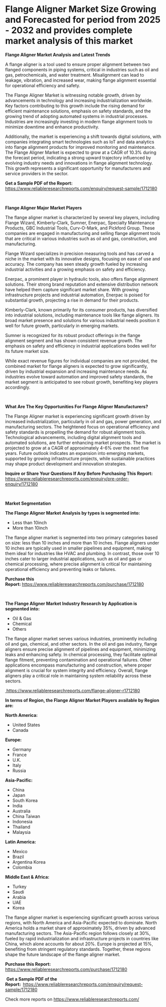 <p><h1>Flange Aligner Market Size Growing and Forecasted for period from 2025 - 2032 and provides complete market analysis of this market</h1></p><p><strong>Flange Aligner Market Analysis and Latest Trends</strong></p>
<p><p>A flange aligner is a tool used to ensure proper alignment between two flanged components in piping systems, critical in industries such as oil and gas, petrochemicals, and water treatment. Misalignment can lead to leakage, vibration, and increased wear, making flange alignment essential for operational efficiency and safety.</p><p>The Flange Aligner Market is witnessing notable growth, driven by advancements in technology and increasing industrialization worldwide. Key factors contributing to this growth include the rising demand for efficient maintenance solutions, emphasis on safety standards, and the growing trend of adopting automated systems in industrial processes. Industries are increasingly investing in modern flange alignment tools to minimize downtime and enhance productivity.</p><p>Additionally, the market is experiencing a shift towards digital solutions, with companies integrating smart technologies such as IoT and data analytics into flange alignment products for improved monitoring and maintenance. The Flange Aligner Market is expected to grow at a CAGR of 10.3% during the forecast period, indicating a strong upward trajectory influenced by evolving industry needs and innovations in flange alignment technology. This growth represents a significant opportunity for manufacturers and service providers in the sector.</p></p>
<p><strong>Get a Sample PDF of the Report:&nbsp;</strong> <a href="https://www.reliableresearchreports.com/enquiry/request-sample/1712180?utm_campaign=3383&utm_medium=2&utm_source=Github&utm_content=ia&utm_term=27032025&utm_id=flange-aligner">https://www.reliableresearchreports.com/enquiry/request-sample/1712180</a></p>
<p>&nbsp;</p>
<p><strong>Flange Aligner Major Market Players</strong></p>
<p><p>The flange aligner market is characterized by several key players, including Flange Wizard, Kimberly-Clark, Sumner, Enerpac, Specialty Maintenance Products, GBC Industrial Tools, Curv-O-Mark, and Pickford Group. These companies are engaged in manufacturing and selling flange alignment tools that are critical in various industries such as oil and gas, construction, and manufacturing.</p><p>Flange Wizard specializes in precision measuring tools and has carved a niche in the market with its innovative designs, focusing on ease of use and accuracy. The company has seen steady growth fueled by increasing industrial activities and a growing emphasis on safety and efficiency.</p><p>Enerpac, a prominent player in hydraulic tools, also offers flange alignment solutions. Their strong brand reputation and extensive distribution network have helped them capture significant market share. With growing infrastructure projects and industrial automation, Enerpac is poised for substantial growth, projecting a rise in demand for their products.</p><p>Kimberly-Clark, known primarily for its consumer products, has diversified into industrial solutions, including maintenance tools like flange aligners. Its broad market presence and solutions for various industrial needs position it well for future growth, particularly in emerging markets.</p><p>Sumner is recognized for its robust product offerings in the flange alignment segment and has shown consistent revenue growth. The emphasis on safety and efficiency in industrial applications bodes well for its future market size.</p><p>While exact revenue figures for individual companies are not provided, the combined market for flange aligners is expected to grow significantly, driven by industrial expansion and increasing maintenance needs. As industries evolve toward automation and improved safety standards, the market segment is anticipated to see robust growth, benefiting key players accordingly.</p></p>
<p>&nbsp;</p>
<p><strong>What Are The Key Opportunities For Flange Aligner Manufacturers?</strong></p>
<p><p>The Flange Aligner market is experiencing significant growth driven by increased industrialization, particularly in oil and gas, power generation, and manufacturing sectors. The heightened focus on operational efficiency and safety standards is propelling the demand for robust alignment tools. Technological advancements, including digital alignment tools and automated solutions, are further enhancing market prospects. The market is projected to grow at a CAGR of approximately 4-6% over the next five years. Future outlook indicates an expansion into emerging markets, supported by growing infrastructure projects, while sustainable practices may shape product development and innovation strategies.</p></p>
<p><strong>Inquire or Share Your Questions If Any Before Purchasing This Report:</strong> <a href="https://www.reliableresearchreports.com/enquiry/pre-order-enquiry/1712180?utm_campaign=3383&utm_medium=2&utm_source=Github&utm_content=ia&utm_term=27032025&utm_id=flange-aligner">https://www.reliableresearchreports.com/enquiry/pre-order-enquiry/1712180</a></p>
<p>&nbsp;</p>
<p><strong>Market Segmentation</strong></p>
<p><strong>The Flange Aligner Market Analysis by types is segmented into:</strong></p>
<p><ul><li>Less than 10inch</li><li>More than 10inch</li></ul></p>
<p><p>The flange aligner market is segmented into two primary categories based on size: less than 10 inches and more than 10 inches. Flange aligners under 10 inches are typically used in smaller pipelines and equipment, making them ideal for industries like HVAC and plumbing. In contrast, those over 10 inches cater to larger industrial applications, such as oil and gas or chemical processing, where precise alignment is critical for maintaining operational efficiency and preventing leaks or failures.</p></p>
<p><strong>Purchase this Report:&nbsp;</strong><a href="https://www.reliableresearchreports.com/purchase/1712180?utm_campaign=3383&utm_medium=2&utm_source=Github&utm_content=ia&utm_term=27032025&utm_id=flange-aligner">https://www.reliableresearchreports.com/purchase/1712180</a></p>
<p>&nbsp;</p>
<p><strong>The Flange Aligner Market Industry Research by Application is segmented into:</strong></p>
<p><ul><li>Oil & Gas</li><li>Chemical</li><li>Others</li></ul></p>
<p><p>The flange aligner market serves various industries, prominently including oil and gas, chemical, and other sectors. In the oil and gas industry, flange aligners ensure precise alignment of pipelines and equipment, minimizing leaks and enhancing safety. In chemical processing, they facilitate optimal flange fitment, preventing contamination and operational failures. Other applications encompass manufacturing and construction, where proper alignment is crucial for system integrity and efficiency. Overall, flange aligners play a critical role in maintaining system reliability across these sectors.</p></p>
<p><a href="https://www.reliableresearchreports.com/flange-aligner-r1712180?utm_campaign=3383&utm_medium=2&utm_source=Github&utm_content=ia&utm_term=27032025&utm_id=flange-aligner">&nbsp;https://www.reliableresearchreports.com/flange-aligner-r1712180</a></p>
<p><strong>In terms of Region, the Flange Aligner Market Players available by Region are:</strong></p>
<p>
    <p> <strong> North America: </strong>
        <ul>
            <li>United States</li>
            <li>Canada</li>
        </ul>
        </p> 
    <p> <strong> Europe: </strong>
        <ul>
            <li>Germany</li>
            <li>France</li>
            <li>U.K.</li>
            <li>Italy</li>
            <li>Russia</li>
        </ul>
        </p> 
    <p> <strong> Asia-Pacific: </strong>
        <ul>
            <li>China</li>
            <li>Japan</li>
            <li>South Korea</li>
            <li>India</li>
            <li>Australia</li>
            <li>China Taiwan</li>
            <li>Indonesia</li>
            <li>Thailand</li>
            <li>Malaysia</li>
        </ul>
        </p> 
    <p> <strong> Latin America: </strong>
        <ul>
            <li>Mexico</li>
            <li>Brazil</li>
            <li>Argentina Korea</li>
            <li>Colombia</li>
        </ul>
        </p> 
    <p> <strong> Middle East & Africa: </strong>
        <ul>
            <li>Turkey</li>
            <li>Saudi</li>
            <li>Arabia</li>
            <li>UAE</li>
            <li>Korea</li>
        </ul>
    </p>
    </p>
<p><p>The flange aligner market is experiencing significant growth across various regions, with North America and Asia-Pacific expected to dominate. North America holds a market share of approximately 35%, driven by advanced manufacturing sectors. The Asia-Pacific region follows closely at 30%, fueled by rapid industrialization and infrastructure projects in countries like China, which alone accounts for about 20%. Europe is projected at 15%, benefiting from stringent regulatory standards. Together, these regions shape the future landscape of the flange aligner market.</p></p>
<p><strong>Purchase this Report: </strong><a href="https://www.reliableresearchreports.com/purchase/1712180?utm_campaign=3383&utm_medium=2&utm_source=Github&utm_content=ia&utm_term=27032025&utm_id=flange-aligner">https://www.reliableresearchreports.com/purchase/1712180</a></p>
<p>&nbsp;<strong>Get a Sample PDF of the Report:&nbsp;&nbsp;</strong><a href="https://www.reliableresearchreports.com/enquiry/request-sample/1712180?utm_campaign=3383&utm_medium=2&utm_source=Github&utm_content=ia&utm_term=27032025&utm_id=flange-aligner">https://www.reliableresearchreports.com/enquiry/request-sample/1712180</a></p>
<p><strong></strong></p>
<p>Check more reports on <a href="https://www.reliableresearchreports.com/?utm_campaign=3383&utm_medium=2&utm_source=Github&utm_content=ia&utm_term=27032025&utm_id=flange-aligner">https://www.reliableresearchreports.com/</a></p>